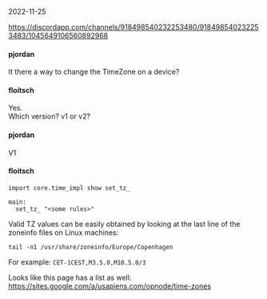 2022-11-25

https://discordapp.com/channels/918498540232253480/918498540232253483/1045649106560892968


#### pjordan
It there a way to change the TimeZone on a device?  

#### floitsch
Yes.  
Which version? v1 or v2?  

#### pjordan
V1  

#### floitsch
```
import core.time_impl show set_tz_

main:
  set_tz_ "<some rules>"
```

Valid TZ values can be easily obtained by looking at the last line of the
  zoneinfo files on Linux machines:
```
tail -n1 /usr/share/zoneinfo/Europe/Copenhagen
```
For example: `CET-1CEST,M3.5.0,M10.5.0/3`  

Looks like this page has a list as well: https://sites.google.com/a/usapiens.com/opnode/time-zones
